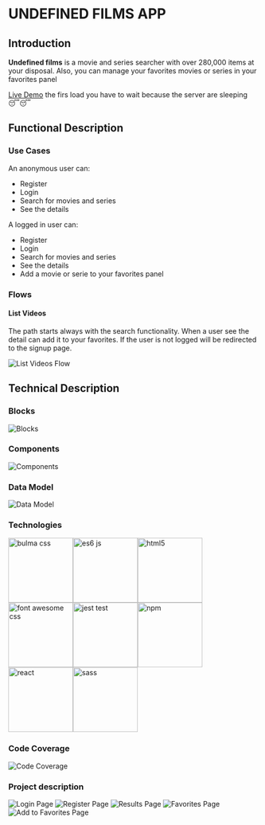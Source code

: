 # UNDEFINED FILMS APP

## Introduction

**Undefined films** is a movie and series searcher with over 280,000 items at your disposal. Also, you can manage your favorites movies or series in your favorites panel

[Live Demo](https://nico-undefined.surge.sh/)
the firs load you have to wait because the server are sleeping 😴😴

## Functional Description

### Use Cases

An anonymous user can:
* Register
* Login
* Search for movies and series
* See the details

A logged in user can:
* Register
* Login
* Search for movies and series
* See the details
* Add a movie or serie to your favorites panel

### Flows

#### List Videos

The path starts always with the search functionality. When a user see the detail can add it to your favorites. If the user is not logged will be redirected to the signup page.

![List Videos Flow](./doc/images/flow.png)

## Technical Description

### Blocks

![Blocks](./doc/images/blocks.png)

### Components

![Components](./doc/images/components.png)

### Data Model

![Data Model](./doc/images/data_model.png)

### Technologies
<div style="display: flex; flex-wrap: wrap; flex-direction:row; align-items: center">
<img src="./doc/images/logos/bulma.png" alt="bulma css" width="130px" />
<img src="./doc/images/logos/es6.png" alt="es6 js" width="130px" />
<img src="./doc/images/logos/html5.png" alt="html5" width="130px" />
<img src="./doc/images/logos/font-awesome.png" alt="font awesome css" width="130px" />
<img src="./doc/images/logos/jest.png" alt="jest test" width="130px" />
<img src="./doc/images/logos/npm.png" alt="npm" width="130px" />
<img src="./doc/images/logos/react.png" alt="react" width="130px" />
<img src="./doc/images/logos/sass.png" alt="sass" width="130px" />
</div>

### Code Coverage

![Code Coverage](./doc/images/coverage.png)


### Project description

![Login Page](./doc/images/login_page.png)
![Register Page](./doc/images/register_page.png)
![Results Page](./doc/images/the_office_search.png)
![Favorites Page](./doc/images/favorites_page.png)
![Add to Favorites Page](./doc/images/add_to_favorite.png)
